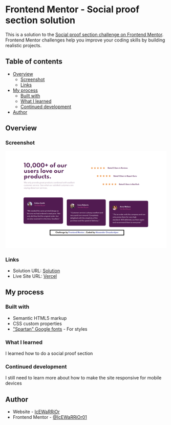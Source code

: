 # Frontend Mentor - Social proof section solution

This is a solution to the [Social proof section challenge on Frontend Mentor](https://www.frontendmentor.io/challenges/social-proof-section-6e0qTv_bA). Frontend Mentor challenges help you improve your coding skills by building realistic projects. 

## Table of contents

- [Overview](#overview)
  - [Screenshot](#screenshot)
  - [Links](#links)
- [My process](#my-process)
  - [Built with](#built-with)
  - [What I learned](#what-i-learned)
  - [Continued development](#continued-development)
- [Author](#author)

## Overview

### Screenshot

![](./screenshot.png)

### Links

- Solution URL: [Solution](https://www.frontendmentor.io/solutions/html-css-added-hover-effect-to-review-cards-QEbgzb0hP)
- Live Site URL: [Vercel](https://social-proof-section-snowy-two.vercel.app/)

## My process

### Built with

- Semantic HTML5 markup
- CSS custom properties
- ["Spartan" Google fonts](https://fonts.google.com/specimen/Spartan?preview.text_type=custom) - For styles

### What I learned

I learned how to do a social proof section 

### Continued development

I still need to learn more about how to make the site responsive for mobile devices 

## Author

- Website - [IcEWaRRiOr](https://icewarriorblog.wordpress.com)
- Frontend Mentor - [@IcEWaRRiOr01](https://www.frontendmentor.io/profile/IcEWaRRiOr01/)
